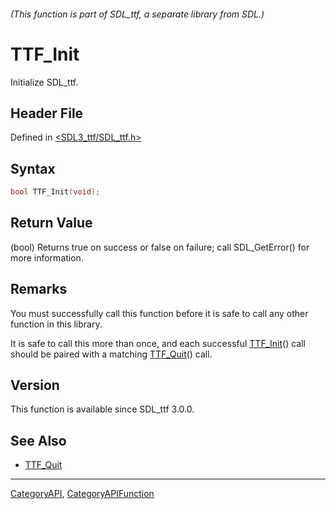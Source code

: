 ###### (This function is part of SDL_ttf, a separate library from SDL.)
# TTF_Init

Initialize SDL_ttf.

## Header File

Defined in [<SDL3_ttf/SDL_ttf.h>](https://github.com/libsdl-org/SDL_ttf/blob/main/include/SDL3_ttf/SDL_ttf.h)

## Syntax

```c
bool TTF_Init(void);
```

## Return Value

(bool) Returns true on success or false on failure; call SDL_GetError() for
more information.

## Remarks

You must successfully call this function before it is safe to call any
other function in this library.

It is safe to call this more than once, and each successful
[TTF_Init](TTF_Init)() call should be paired with a matching
[TTF_Quit](TTF_Quit)() call.

## Version

This function is available since SDL_ttf 3.0.0.

## See Also

- [TTF_Quit](TTF_Quit)

----
[CategoryAPI](CategoryAPI), [CategoryAPIFunction](CategoryAPIFunction)

